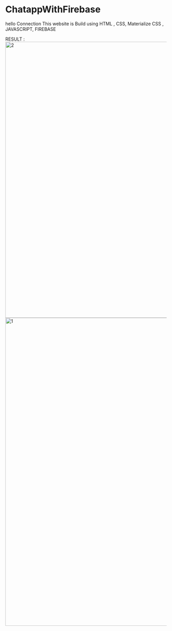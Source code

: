 # ChatappWithFirebase
hello Connection This website is Build using HTML , CSS, Materialize CSS , JAVASCRIPT, FIREBASE 

RESULT :
<img width="860" alt="2" src="https://github.com/abhiwebX/ChatappWithFirebase/assets/119113356/57c5ead5-dc9c-4039-a7d7-2bc94dcd74eb">
<img width="960" alt="1" src="https://github.com/abhiwebX/ChatappWithFirebase/assets/119113356/7148c875-fb96-4e30-be09-00fa12c991c0">
